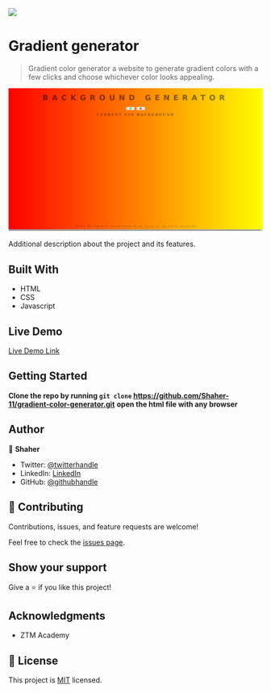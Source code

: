 
![](https://img.shields.io/badge/gradient-generator-blueviolet)

# Gradient generator
> Gradient color generator a website to generate gradient colors with a few clicks and choose whichever color looks appealing.

![screenshot](./gradient.png)

Additional description about the project and its features.

## Built With

- HTML
- CSS
- Javascript

## Live Demo

[Live Demo Link](https://gradientbackgrnd.netlify.app/)


## Getting Started

**Clone the repo by running ```git clone``` https://github.com/Shaher-11/gradient-color-generator.git**
**open the html file with any browser**


## Author

👤 **Shaher**

- Twitter: [@twitterhandle](https://twitter.com/ShaherShamroukh/)
- LinkedIn: [LinkedIn](https://www.linkedin.com/in/shaher-shamroukh/)
- GitHub: [@githubhandle](https://github.com/Shaher-11/)


## 🤝 Contributing

Contributions, issues, and feature requests are welcome!

Feel free to check the [issues page](issues/).

## Show your support

Give a ⭐️ if you like this project!

## Acknowledgments

- ZTM Academy

## 📝 License

This project is [MIT](lic.url) licensed.
